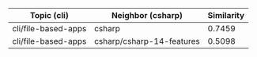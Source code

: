 | Topic (cli) | Neighbor (csharp) | Similarity |
|-------------|-------------------|------------|
| cli/file-based-apps | csharp | 0.7459 |
| cli/file-based-apps | csharp/csharp-14-features | 0.5098 |
